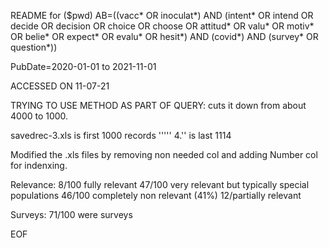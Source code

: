 README for ($pwd)
AB=((vacc* OR  inoculat*) AND (intent* OR intend OR decide OR decision OR choice OR choose OR attitud* OR valu* OR motiv* OR belie* OR expect* OR evalu* OR hesit*) AND (covid*) AND (survey* OR question*))

PubDate=2020-01-01 to 2021-11-01

ACCESSED ON 11-07-21

TRYING TO USE METHOD AS PART OF QUERY: cuts it down from about 4000 to 1000.

savedrec-3.xls is first 1000 records
'''''             4.''	is last 1114

Modified the .xls files by removing non needed col and adding Number
col for indenxing.

Relevance:
    8/100 fully relevant
    47/100 very relevant but typically special populations
    46/100 completely non relevant (41%)
    12/partially relevant

Surveys:
    71/100 were surveys



EOF
